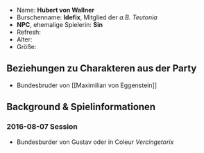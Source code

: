 * Name: **Hubert von Wallner**
* Burschenname: **Idefix**, Mitglied der *a.B. Teutonia*
* **NPC**, ehemalige Spielerin: **Sin**
* Refresh:
* Alter:
* Größe:

## Beziehungen zu Charakteren aus der Party

* Bundesbruder von [[Maximilian von Eggenstein]]

## Background & Spielinformationen

### 2016-08-07 Session

* Bundesburder von Gustav oder in Coleur *Vercingetorix*